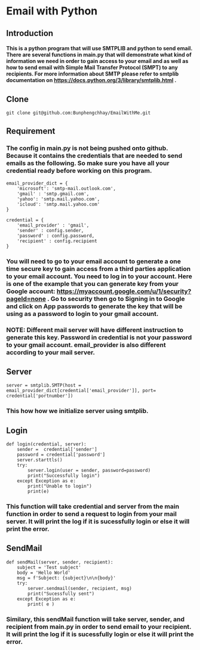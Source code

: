 # Email with Python
## Introduction
#### This is a python program that will use SMTPLIB and python to send email. There are several functions in main.py that will demonstrate what kind of information we need in order to gain access to your email and as well as how to send email with Simple Mail Transfer Protocol (SMPT) to any recipients. For more information about SMTP please refer to smtplib documentation on https://docs.python.org/3/library/smtplib.html .

## Clone
    git clone git@github.com:Bunphengchhay/EmailWithMe.git

## Requirement
### The config in main.py is not being pushed onto github. Because it contains the credentials that are needed to send emails as the following. So make sure you have all your credential ready before working on this program.
    email_provider_dict = {
        'microsoft': 'smtp-mail.outlook.com',
        'gmail' : 'smtp.gmail.com',
        'yahoo': 'smtp.mail.yahoo.com',
        'icloud': 'smtp.mail.yahoo.com'
    }

    credential = {
        'email_provider' : 'gmail',
        'sender' : config.sender,
        'password' : config.password,
        'recipient' : config.recipient
    }
### You will need to go to your email account to generate a one time secure key to gain access from a third parties application to your email account. You need to log in to your account. Here is one of the example that you can generate key from your Google account: https://myaccount.google.com/u/1/security?pageId=none . Go to security then go to Signing in to Google and click on App passwords to generate the key that will be using as a password to login to your gmail account.

### NOTE: Different mail server will have different instruction to generate this key. Password in credential is not your password to your gmail account. email_provider is also different according to your mail server.
## Server
    server = smtplib.SMTP(host = email_provider_dict[credential['email_provider']], port= credential['portnumber'])
### This how how we initialize server using smtplib.
## Login
    def login(credential, server):
        sender =  credential['sender']
        password = credential['password']
        server.starttls()
        try:
            server.login(user = sender, password=password)
            print("Successfully login")
        except Exception as e:
            print("Unable to login")
            print(e)
### This function will take credential and server from the main function in order to send a request to login from your mail server. It will print the log if it is sucessfully login or else it will print the error.

## SendMail
    def sendMail(server, sender, recipient):
        subject = 'Test subject'
        body = 'Hello World'
        msg = f'Subject: {subject}\n\n{body}'
        try:
            server.sendmail(sender, recipient, msg)
            print("Sucessfully sent")
        except Exception as e:
            print( e )

### Similary, this sendMail function will take server, sender, and recipient from main.py in order to send email to your recipient. It will print the log if it is sucessfully login or else it will print the error.